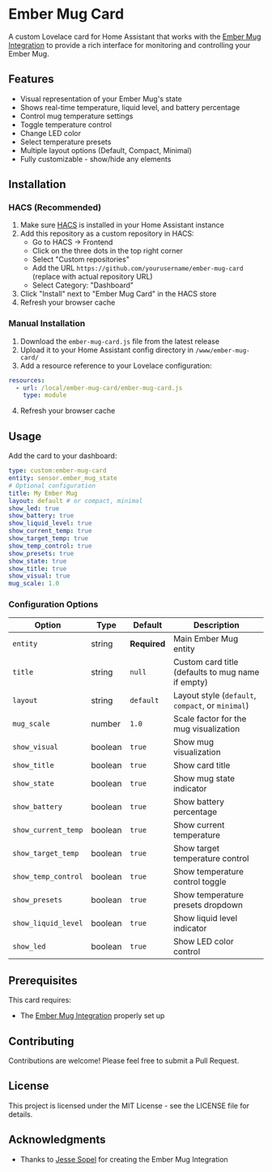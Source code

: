 # Ember Mug Card

A custom Lovelace card for Home Assistant that works with the [Ember Mug Integration](https://github.com/sopelj/hass_ember_mug) to provide a rich interface for monitoring and controlling your Ember Mug.

<!-- ![Ember Mug Card Preview](preview.png) -->

## Features

- Visual representation of your Ember Mug's state
- Shows real-time temperature, liquid level, and battery percentage
- Control mug temperature settings
- Toggle temperature control
- Change LED color
- Select temperature presets
- Multiple layout options (Default, Compact, Minimal)
- Fully customizable - show/hide any elements

## Installation

### HACS (Recommended)

1. Make sure [HACS](https://hacs.xyz/) is installed in your Home Assistant instance
2. Add this repository as a custom repository in HACS:
   - Go to HACS → Frontend
   - Click on the three dots in the top right corner
   - Select "Custom repositories"
   - Add the URL `https://github.com/yourusername/ember-mug-card` (replace with actual repository URL)
   - Select Category: "Dashboard"
3. Click "Install" next to "Ember Mug Card" in the HACS store
4. Refresh your browser cache

### Manual Installation

1. Download the `ember-mug-card.js` file from the latest release
2. Upload it to your Home Assistant config directory in `/www/ember-mug-card/`
3. Add a resource reference to your Lovelace configuration:

```yaml
resources:
  - url: /local/ember-mug-card/ember-mug-card.js
    type: module
```

4. Refresh your browser cache

## Usage

Add the card to your dashboard:

```yaml
type: custom:ember-mug-card
entity: sensor.ember_mug_state
# Optional configuration
title: My Ember Mug
layout: default # or compact, minimal
show_led: true
show_battery: true
show_liquid_level: true
show_current_temp: true
show_target_temp: true
show_temp_control: true
show_presets: true
show_state: true
show_title: true
show_visual: true
mug_scale: 1.0
```

### Configuration Options

| Option | Type | Default | Description |
|--------|------|---------|-------------|
| `entity` | string | **Required** | Main Ember Mug entity |
| `title` | string | `null` | Custom card title (defaults to mug name if empty) |
| `layout` | string | `default` | Layout style (`default`, `compact`, or `minimal`) |
| `mug_scale` | number | `1.0` | Scale factor for the mug visualization |
| `show_visual` | boolean | `true` | Show mug visualization |
| `show_title` | boolean | `true` | Show card title |
| `show_state` | boolean | `true` | Show mug state indicator |
| `show_battery` | boolean | `true` | Show battery percentage |
| `show_current_temp` | boolean | `true` | Show current temperature |
| `show_target_temp` | boolean | `true` | Show target temperature control |
| `show_temp_control` | boolean | `true` | Show temperature control toggle |
| `show_presets` | boolean | `true` | Show temperature presets dropdown |
| `show_liquid_level` | boolean | `true` | Show liquid level indicator |
| `show_led` | boolean | `true` | Show LED color control |

## Prerequisites

This card requires:
- The [Ember Mug Integration](https://github.com/sopelj/hass_ember_mug) properly set up

## Contributing

Contributions are welcome! Please feel free to submit a Pull Request.

## License

This project is licensed under the MIT License - see the LICENSE file for details.

## Acknowledgments

- Thanks to [Jesse Sopel](https://github.com/sopelj) for creating the Ember Mug Integration
